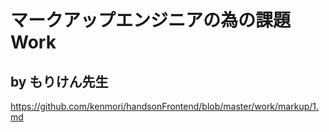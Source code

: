 # マークアップエンジニアの為の課題 Work

## by もりけん先生

https://github.com/kenmori/handsonFrontend/blob/master/work/markup/1.md
